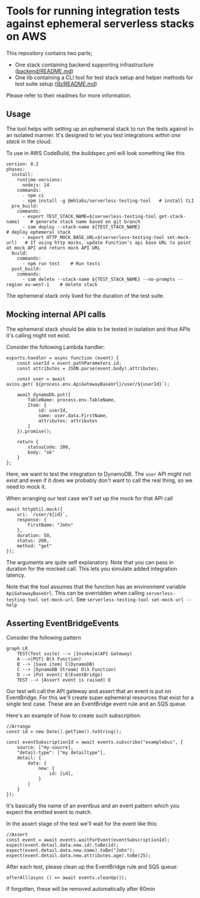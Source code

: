 # Tools for running integration tests against ephemeral serverless stacks on AWS

This repository contains two parts; 
* One stack containing backend supporting infrastructure ([backend/README.md](README))
* One lib containing a CLI tool for test stack setup and helper methods for test suite setup ([lib/README.md](README))

Please refer to their readmes for more information.

## Usage
The tool helps with setting up an ephemeral stack to run the tests against in an isolated manner. It's designed to let you test integrations _within one stack_ in the cloud.

To use in AWS CodeBuild, the buildspec.yml will look something like this

```
version: 0.2
phases:
  install:
    runtime-versions:
      nodejs: 14
    commands:
      - npm ci
      - npm install -g @mhlabs/serverless-testing-tool   # install CLI
  pre_build:
    commands:
      - export TEST_STACK_NAME=$(serverless-testing-tool get-stack-name)    # generate stack name based on git branch
      - sam deploy --stack-name ${TEST_STACK_NAME}                          # deploy ephemeral stack
      - export HTTP_MOCK_BASE_URL=$(serverless-testing-tool set-mock-url)   # If using http mocks, update Function's api base URL to point at mock API and return mock API URL
  build:
    commands:
      - npm run test    # Run tests
  post_build:
    commands:
      - sam delete --stack-name ${TEST_STACK_NAME} --no-prompts --region eu-west-1    # delete stack
```

The ephemeral stack only lived for the duration of the test suite.

## Mocking internal API calls
The ephemeral stack should be able to be tested in isolation and thus APIs it's calling might not exist.

Consider the following Lambda handler:
```
exports.handler = async function (event) {
	const userId = event.pathParameters.id;
	const attributes = JSON.parse(event.body).attributes;

	const user = await axios.get(`${process.env.ApiGatewayBaseUrl}/user/${userId}`);
	
    await dynamoDb.put({
		TableName: process.env.TableName,
		Item: {
			id: userId,
			name: user.data.FirstName,
			attributes: attributes
		}
	}).promise();

    return {
		statusCode: 200,
		body: "ok"
	}
};
```
Here, we want to test the integration to DynamoDB. The `user` API might not exist and even if it does we probably don't want to call the real thing, so we need to mock it.

When arranging our test case we'll set up the mock for that API call
```
await httpUtil.mock({
    uri: `/user/${id}`,
    response: {
        FirstName: "John"
    },
    duration: 50,
    status: 200,
    method: "get"
});
```

The arguments are quite self explanatory. Note that you can pass in duration for the mocked call. This lets you simulate added integration latency.

Note that the tool assumes that the function has an environment variable `ApiGatewayBaseUrl`. This can be overridden when calling `serverless-testing-tool set-mock-url`. See `serverless-testing-tool set-mock-url --help`

## Asserting EventBridgeEvents

Consider the following pattern

```mermaid
graph LR
    TEST(Test suite) --> |Invoke|A(API Gateway)
    A -->|PUT| B(λ Function)
    B --> |Save item| C(DynamoDB)
    C --> |DynamoDB Stream| D(λ Function)   
    D --> |Put event| E(EventBridge)
    TEST --> |Assert event is raised| E
```

Our test will call the API gateway and assert that an event is put on EventBridge. For this we'll create super ephemeral resources that exist for a single test case. These are an EventBridge event rule and an SQS queue. 

Here's an example of how to create such subscription:
```
//Arrange
const id = new Date().getTime().toString();

const eventSubscriptionId = await events.subscribe("examplebus", {
    source: ["my-soucre],
    "detail-type": ["my detailtype"],
    detail: {
        data: {
            new: {
                id: [id],
            }
        }
    }
});
```

It's basically the name of an eventbus and an event pattern which you expect the emitted event to match.

In the assert stage of the test we'll wait for the event like this:
```
//Assert
const event = await events.waitForEvent(eventSubscriptionId);
expect(event.detail.data.new.id).toBe(id);
expect(event.detail.data.new.name).toBe("John");
expect(event.detail.data.new.attributes.age).toBe(25);
```

After each test, please clean up the EventBridge rule and SQS queue:
```
afterAll(async () => await events.cleanUp());
```

If forgotten, these will be removed automatically after 60min
